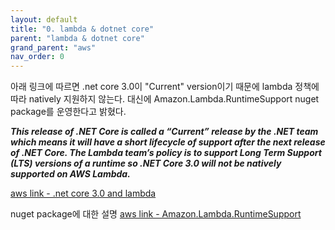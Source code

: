 ```yaml
---
layout: default
title: "0. lambda & dotnet core"
parent: "lambda & dotnet core"
grand_parent: "aws"
nav_order: 0
---
```



아래 링크에 따르면 .net core 3.0이 "Current" version이기 때문에 lambda 정책에 따라 natively 지원하지 않는다. 대신에 Amazon.Lambda.RuntimeSupport nuget package를 운영한다고 밝혔다.

***This release of .NET Core is called a “Current” release by the .NET team which means it will have a short lifecycle of support after the next release of .NET Core. The Lambda team’s policy is to support Long Term Support (LTS) versions of a runtime so .NET Core 3.0 will not be natively supported on AWS Lambda.***

[aws link - .net core 3.0 and lambda](https://aws.amazon.com/blogs/developer/net-core-3-0-on-lambda-with-aws-lambdas-custom-runtime/)

nuget package에 대한 설명
[aws link - Amazon.Lambda.RuntimeSupport](https://aws.amazon.com/blogs/developer/announcing-amazon-lambda-runtimesupport/)



